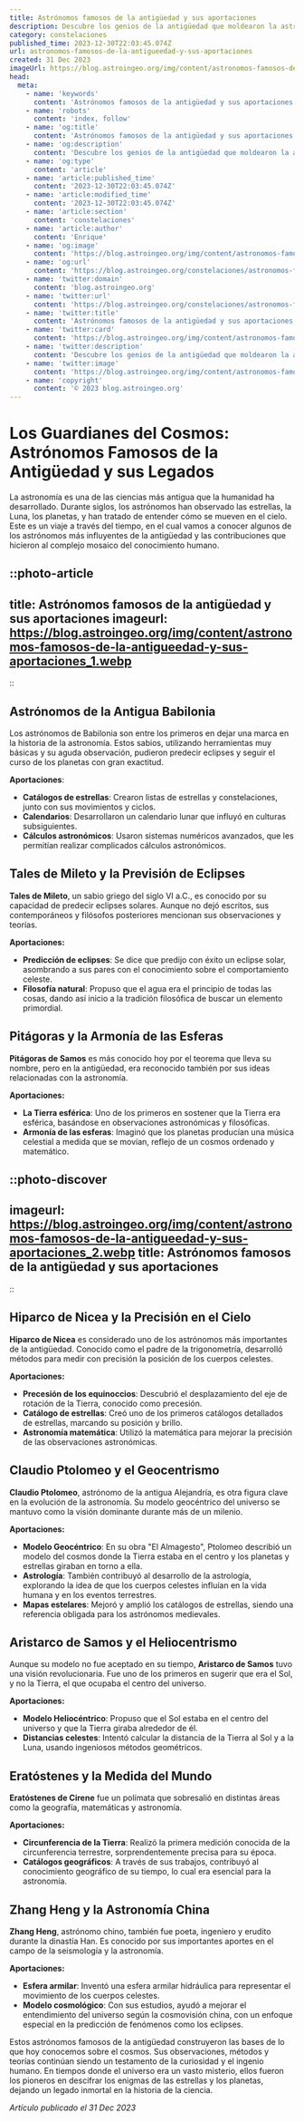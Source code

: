 ```yaml
---
title: Astrónomos famosos de la antigüedad y sus aportaciones
description: Descubre los genios de la antigüedad que moldearon la astronomía; de Hiparco a Ptolomeo, explora sus descubrimientos celestes y legados estelares.
category: constelaciones
published_time: 2023-12-30T22:03:45.074Z
url: astronomos-famosos-de-la-antigueedad-y-sus-aportaciones
created: 31 Dec 2023
imageUrl: https://blog.astroingeo.org/img/content/astronomos-famosos-de-la-antigueedad-y-sus-aportaciones_1.webp
head:
  meta:
    - name: 'keywords'
      content: 'Astrónomos famosos de la antigüedad y sus aportaciones'
    - name: 'robots'
      content: 'index, follow'
    - name: 'og:title'
      content: 'Astrónomos famosos de la antigüedad y sus aportaciones'
    - name: 'og:description'
      content: 'Descubre los genios de la antigüedad que moldearon la astronomía; de Hiparco a Ptolomeo, explora sus descubrimientos celestes y legados estelares.'
    - name: 'og:type'
      content: 'article'
    - name: 'article:published_time'
      content: '2023-12-30T22:03:45.074Z'
    - name: 'article:modified_time'
      content: '2023-12-30T22:03:45.074Z'
    - name: 'article:section'
      content: 'constelaciones'
    - name: 'article:author'
      content: 'Enrique'
    - name: 'og:image'
      content: 'https://blog.astroingeo.org/img/content/astronomos-famosos-de-la-antigueedad-y-sus-aportaciones_1.webp'
    - name: 'og:url'
      content: 'https://blog.astroingeo.org/constelaciones/astronomos-famosos-de-la-antigueedad-y-sus-aportaciones'
    - name: 'twitter:domain'
      content: 'blog.astroingeo.org'
    - name: 'twitter:url'
      content: 'https://blog.astroingeo.org/constelaciones/astronomos-famosos-de-la-antigueedad-y-sus-aportaciones'
    - name: 'twitter:title'
      content: 'Astrónomos famosos de la antigüedad y sus aportaciones'
    - name: 'twitter:card'
      content: 'https://blog.astroingeo.org/img/content/astronomos-famosos-de-la-antigueedad-y-sus-aportaciones_1.webp'
    - name: 'twitter:description'
      content: 'Descubre los genios de la antigüedad que moldearon la astronomía; de Hiparco a Ptolomeo, explora sus descubrimientos celestes y legados estelares.'
    - name: 'twitter:image'
      content: 'https://blog.astroingeo.org/img/content/astronomos-famosos-de-la-antigueedad-y-sus-aportaciones_1.webp'
    - name: 'copyright'
      content: '© 2023 blog.astroingeo.org'
---
```

# Los Guardianes del Cosmos: Astrónomos Famosos de la Antigüedad y sus Legados

La astronomía es una de las ciencias más antigua que la humanidad ha desarrollado. Durante siglos, los astrónomos han observado las estrellas, la Luna, los planetas, y han tratado de entender cómo se mueven en el cielo. Este es un viaje a través del tiempo, en el cual vamos a conocer algunos de los astrónomos más influyentes de la antigüedad y las contribuciones que hicieron al complejo mosaico del conocimiento humano.

::photo-article
---
title: Astrónomos famosos de la antigüedad y sus aportaciones
imageurl: https://blog.astroingeo.org/img/content/astronomos-famosos-de-la-antigueedad-y-sus-aportaciones_1.webp
---
::

## Astrónomos de la Antigua Babilonia

Los astrónomos de Babilonia son entre los primeros en dejar una marca en la historia de la astronomía. Estos sabios, utilizando herramientas muy básicas y su aguda observación, pudieron predecir eclipses y seguir el curso de los planetas con gran exactitud.

**Aportaciones**:

- **Catálogos de estrellas**: Crearon listas de estrellas y constelaciones, junto con sus movimientos y ciclos.
- **Calendarios**: Desarrollaron un calendario lunar que influyó en culturas subsiguientes.
- **Cálculos astronómicos**: Usaron sistemas numéricos avanzados, que les permitían realizar complicados cálculos astronómicos.

## Tales de Mileto y la Previsión de Eclipses

**Tales de Mileto**, un sabio griego del siglo VI a.C., es conocido por su capacidad de predecir eclipses solares. Aunque no dejó escritos, sus contemporáneos y filósofos posteriores mencionan sus observaciones y teorías.

**Aportaciones:**

- **Predicción de eclipses**: Se dice que predijo con éxito un eclipse solar, asombrando a sus pares con el conocimiento sobre el comportamiento celeste.
- **Filosofía natural**: Propuso que el agua era el principio de todas las cosas, dando así inicio a la tradición filosófica de buscar un elemento primordial.

## Pitágoras y la Armonía de las Esferas

**Pitágoras de Samos** es más conocido hoy por el teorema que lleva su nombre, pero en la antigüedad, era reconocido también por sus ideas relacionadas con la astronomía.

**Aportaciones:**

- **La Tierra esférica**: Uno de los primeros en sostener que la Tierra era esférica, basándose en observaciones astronómicas y filosóficas.
- **Armonía de las esferas**: Imaginó que los planetas producían una música celestial a medida que se movían, reflejo de un cosmos ordenado y matemático.


::photo-discover
---
imageurl: https://blog.astroingeo.org/img/content/astronomos-famosos-de-la-antigueedad-y-sus-aportaciones_2.webp
title: Astrónomos famosos de la antigüedad y sus aportaciones
---
::

## Hiparco de Nicea y la Precisión en el Cielo

**Hiparco de Nicea** es considerado uno de los astrónomos más importantes de la antigüedad. Conocido como el padre de la trigonometría, desarrolló métodos para medir con precisión la posición de los cuerpos celestes.

**Aportaciones:**

- **Precesión de los equinoccios**: Descubrió el desplazamiento del eje de rotación de la Tierra, conocido como precesión.
- **Catálogo de estrellas**: Creó uno de los primeros catálogos detallados de estrellas, marcando su posición y brillo.
- **Astronomía matemática**: Utilizó la matemática para mejorar la precisión de las observaciones astronómicas.

## Claudio Ptolomeo y el Geocentrismo

**Claudio Ptolomeo**, astrónomo de la antigua Alejandría, es otra figura clave en la evolución de la astronomía. Su modelo geocéntrico del universo se mantuvo como la visión dominante durante más de un milenio.

**Aportaciones:**

- **Modelo Geocéntrico**: En su obra "El Almagesto", Ptolomeo describió un modelo del cosmos donde la Tierra estaba en el centro y los planetas y estrellas giraban en torno a ella.
- **Astrología**: También contribuyó al desarrollo de la astrología, explorando la idea de que los cuerpos celestes influían en la vida humana y en los eventos terrestres.
- **Mapas estelares**: Mejoró y amplió los catálogos de estrellas, siendo una referencia obligada para los astrónomos medievales.

## Aristarco de Samos y el Heliocentrismo

Aunque su modelo no fue aceptado en su tiempo, **Aristarco de Samos** tuvo una visión revolucionaria. Fue uno de los primeros en sugerir que era el Sol, y no la Tierra, el que ocupaba el centro del universo.

**Aportaciones:**

- **Modelo Heliocéntrico**: Propuso que el Sol estaba en el centro del universo y que la Tierra giraba alrededor de él.
- **Distancias celestes**: Intentó calcular la distancia de la Tierra al Sol y a la Luna, usando ingeniosos métodos geométricos.

## Eratóstenes y la Medida del Mundo

**Eratóstenes de Cirene** fue un polímata que sobresalió en distintas áreas como la geografía, matemáticas y astronomía. 

**Aportaciones:**

- **Circunferencia de la Tierra**: Realizó la primera medición conocida de la circunferencia terrestre, sorprendentemente precisa para su época.
- **Catálogos geográficos**: A través de sus trabajos, contribuyó al conocimiento geográfico de su tiempo, lo cual era esencial para la astronomía.

## Zhang Heng y la Astronomía China

**Zhang Heng**, astrónomo chino, también fue poeta, ingeniero y erudito durante la dinastía Han. Es conocido por sus importantes aportes en el campo de la seismología y la astronomía.

**Aportaciones:**

- **Esfera armilar**: Inventó una esfera armilar hidráulica para representar el movimiento de los cuerpos celestes.
- **Modelo cosmológico**: Con sus estudios, ayudó a mejorar el entendimiento del universo según la cosmovisión china, con un enfoque especial en la predicción de fenómenos como los eclipses.

Estos astrónomos famosos de la antigüedad construyeron las bases de lo que hoy conocemos sobre el cosmos. Sus observaciones, métodos y teorías continúan siendo un testamento de la curiosidad y el ingenio humano. En tiempos donde el universo era un vasto misterio, ellos fueron los pioneros en descifrar los enigmas de las estrellas y los planetas, dejando un legado inmortal en la historia de la ciencia.

_Artículo publicado el 31 Dec 2023_